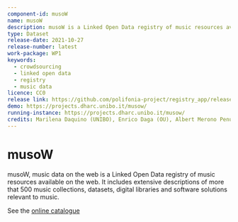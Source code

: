 ```yaml
---
component-id: musoW
name: musoW
description: musoW is a Linked Open Data registry of music resources available on the web.
type: Dataset
release-date: 2021-10-27
release-number: latest
work-package: WP1
keywords:
  - crowdsourcing
  - linked open data
  - registry
  - music data
licence: CC0
release link: https://github.com/polifonia-project/registry_app/releases/latest
demo: https://projects.dharc.unibo.it/musow/
running-instance: https://projects.dharc.unibo.it/musow/
credits: Marilena Daquino (UNIBO), Enrico Daga (OU), Albert Merono Penuela (KCL), Paul Mulholland (OU), Simon Holland (OU), Mathieu d'Aquin (NUIG)
---
```


# musoW 

musoW, music data on the web is a Linked Open Data registry of music resources available on the web. It includes extensive descriptions of more that 500 music collections, datasets, digital libraries and software solutions relevant to music.

See the [online catalogue](https://w3id.org/musow/)
